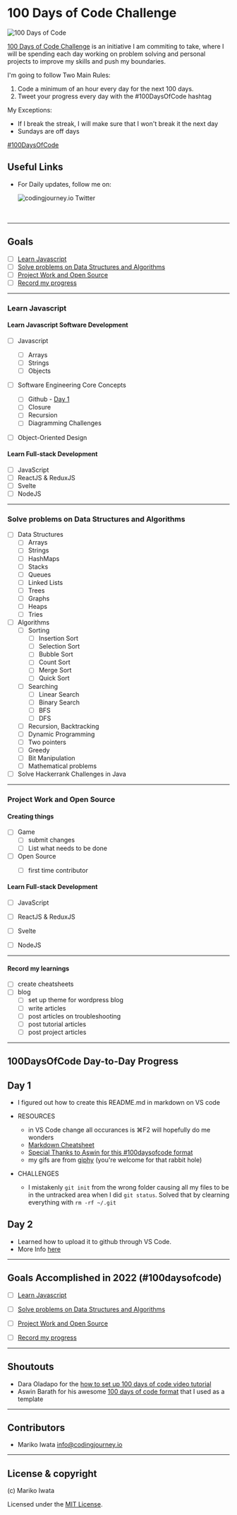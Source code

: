 
# 100 Days of Code Challenge

<p>
<img src="https://media.giphy.com/media/6g9fN5IYV9Oc8/giphy.gif" alt="100 Days of Code" />
</p>

[100 Days of Code Challenge](https://www.100daysofcode.com/) is an initiative I am commiting to take, where I will be spending each day working on problem solving and personal projects to improve my skills and push my boundaries.

I'm going to follow Two Main Rules:
1. Code a minimum of an hour every day for the next 100 days.
2. Tweet your progress every day with the #100DaysOfCode hashtag

My Exceptions:
- If I break the streak, I will make sure that I won't break it the next day
- Sundays are off days

[#100DaysOfCode](https://100DaysOfCode.com) 


## Useful Links

- For Daily updates, follow me on:

    <a href="https://twitter.com/codingjourneyio">
    <img align="left" alt="codingjourney.io Twitter" src="https://img.icons8.com/2266EE/twitter"/>
    </a>
<br>
<br>
<br>


---


## Goals

- [ ] [Learn Javascript](#learn-javascript)
- [ ] [Solve problems on Data Structures and Algorithms](#solve-problems-on-data-structures-and-algorithms)
- [ ] [Project Work and Open Source](#project-work-and-open-source)
- [ ] [Record my progress](#record-my-progress)

---


### Learn Javascript

#### Learn Javascript Software Development 
- [ ] Javascript
    - [ ] Arrays
    - [ ] Strings
    - [ ] Objects
- [ ] Software Engineering Core Concepts
	- [ ] Github - [Day 1](#day-1)
	- [ ] Closure
	- [ ] Recursion 
	- [ ] Diagramming Challenges
- [ ] Object-Oriented Design


#### Learn Full-stack Development 
- [ ] JavaScript
- [ ] ReactJS & ReduxJS
- [ ] Svelte
- [ ] NodeJS
---


### Solve problems on Data Structures and Algorithms

- [ ] Data Structures
	- [ ] Arrays
	- [ ] Strings 
	- [ ] HashMaps 
	- [ ] Stacks
	- [ ] Queues 
	- [ ] Linked Lists 
	- [ ] Trees 
	- [ ] Graphs
	- [ ] Heaps
	- [ ] Tries

- [ ] Algorithms
	- [ ] Sorting
		- [ ] Insertion Sort
		- [ ] Selection Sort
		- [ ] Bubble Sort
		- [ ] Count Sort
		- [ ] Merge Sort
		- [ ] Quick Sort
	- [ ] Searching
		- [ ] Linear Search
		- [ ] Binary Search
		- [ ]  BFS
		- [ ] DFS
	- [ ] Recursion, Backtracking 
	- [ ] Dynamic Programming 
	- [ ] Two pointers
	- [ ] Greedy
	- [ ] Bit Manipulation
	- [ ]  Mathematical problems
- [ ] Solve Hackerrank Challenges in Java
---
### Project Work and Open Source

#### Creating things
- [ ] Game
    - [ ] submit changes
    - [ ] List what needs to be done
- [ ] Open Source
	- [ ] first time contributor


#### Learn Full-stack Development 
- [ ] JavaScript
- [ ] ReactJS & ReduxJS
- [ ] Svelte
- [ ] NodeJS


---
#### Record my learnings
- [ ] create cheatsheets
- [ ] blog
    - [ ] set up theme for wordpress blog
    - [ ] write articles
    - [ ] post articles on troubleshooting
    - [ ] post tutorial articles
    - [ ] post project articles
---


## 100DaysOfCode Day-to-Day Progress

## Day 1

- I figured out how to create this README.md in markdown on VS code 

- RESOURCES
    - in VS Code change all occurances is ⌘F2 will hopefully do me wonders
    - [Markdown Cheatsheet](https://www.markdownguide.org/cheat-sheet/)
    - [Special Thanks to Aswin for this #100daysofcode format](https://aswinbarath.github.io/100-days-of-code-challenge/)
    - my gifs are from [giphy](https://giphy.com/) (you're welcome for that rabbit hole)

- CHALLENGES
    - I mistakenly `git init` from the wrong folder causing all my files to be in the untracked area when I did `git status`. Solved that by clearning everything with `rm -rf ~/.git` 

## Day 2
- Learned how to upload it to github through VS Code.
- More Info [here](Day001/Day001.md)






---

## Goals Accomplished in 2022 (#100daysofcode)

- [ ] [Learn Javascript](#learn-javascript)
- [ ] [Solve problems on Data Structures and Algorithms](#solve-problems-on-data-structures-and-algorithms)
- [ ] [Project Work and Open Source](#project-work-and-open-source)
- [ ] [Record my progress](#record-my-progress)


---
## Shoutouts
- Dara Oladapo for the [how to set up 100 days of code video tutorial](https://www.youtube.com/watch?v=qzdRE7Uw4-M&ab_channel=DaraOladapo) 
- Aswin Barath for his awesome [100 days of code format](https://github.com/AswinBarath/100-days-of-code-challenge) that I used as a template
---

## Contributors

- Mariko Iwata <info@codingjourney.io>

---

## License & copyright

(c) Mariko Iwata

Licensed under the [MIT License](LICENSE).